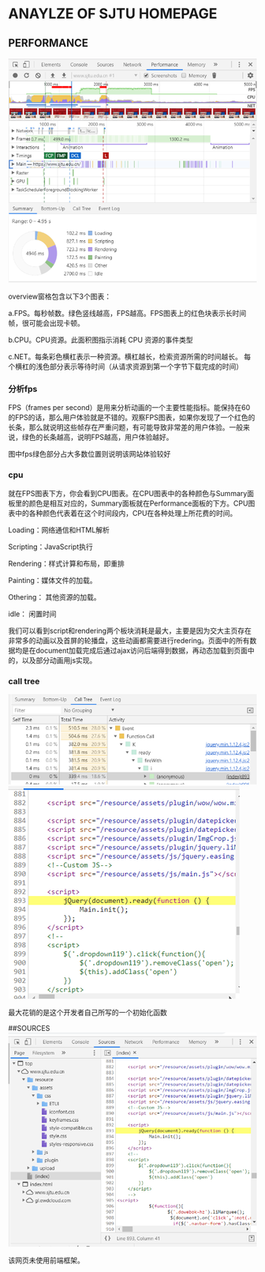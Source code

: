 # ANAYLZE OF SJTU HOMEPAGE
## PERFORMANCE

![performance](https://github.com/zsh99/sjtu-grade2/blob/master/analyze-sjtu.edu.cn/images/1.png?raw=true)

overview窗格包含以下3个图表：

a.FPS。每秒帧数。绿色竖线越高，FPS越高。FPS图表上的红色块表示长时间帧，很可能会出现卡顿。

b.CPU。CPU资源。此面积图指示消耗 CPU 资源的事件类型

c.NET。每条彩色横杠表示一种资源。横杠越长，检索资源所需的时间越长。 每个横杠的浅色部分表示等待时间（从请求资源到第一个字节下载完成的时间）

### 分析fps
FPS（frames per second）是用来分析动画的一个主要性能指标。能保持在60的FPS的话，那么用户体验就是不错的。观察FPS图表，如果你发现了一个红色的长条，那么就说明这些帧存在严重问题，有可能导致非常差的用户体验。一般来说，绿色的长条越高，说明FPS越高，用户体验越好。

图中fps绿色部分占大多数位置则说明该网站体验较好

### cpu
就在FPS图表下方，你会看到CPU图表。在CPU图表中的各种颜色与Summary面板里的颜色是相互对应的，Summary面板就在Performance面板的下方。CPU图表中的各种颜色代表着在这个时间段内，CPU在各种处理上所花费的时间。

Loading：网络通信和HTML解析

Scripting：JavaScript执行

Rendering：样式计算和布局，即重排

Painting：媒体文件的加载。

Othering： 其他资源的加载。

idle： 闲置时间

我们可以看到script和rendering两个板块消耗是最大，主要是因为交大主页存在非常多的动画以及首屏的轮播盘，这些动画都需要进行redering。页面中的所有数据均是在document加载完成后通过ajax访问后端得到数据，再动态加载到页面中的，以及部分动画用js实现。

### call tree
![call tree](https://github.com/zsh99/sjtu-grade2/blob/master/analyze-sjtu.edu.cn/images/2.png?raw=true)
![code](https://github.com/zsh99/sjtu-grade2/blob/master/analyze-sjtu.edu.cn/images/3.png?raw=true)

最大花销的是这个开发者自己所写的一个初始化函数

##SOURCES
![sources](https://github.com/zsh99/sjtu-grade2/blob/master/analyze-sjtu.edu.cn/images/4.png?raw=true)

该网页未使用前端框架。
